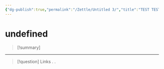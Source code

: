 ```yaml
---
{"dg-publish":true,"permalink":"/Zettle/Untitled 3/","title":"TEST TEST","tags":["Idea,"],"created":"2023-08-26T21:20:58.418-05:00","updated":"2023-08-26T21:21:10.751-05:00"}
---
```



#  undefined

> [!summary] 
> 

- - - 
> [!question] Links
> .
> .


